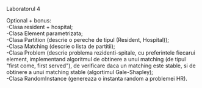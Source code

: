 Laboratorul 4

Optional + bonus:\
-Clasa resident + hospital;\
-Clasa Element parametrizata;\
-Clasa Partition (descrie o pereche de tipul (Resident, Hospital)); \
-Clasa Matching (descrie o lista de partitii);\
-Clasa Problem (descrie problema rezidenti-spitale, cu preferintele fiecarui element, implementand algoritmul de obtinere 
a unui matching (de tipul "first come, first served"), de verificare daca un matching este stable, si de obtinere a unui matching stable 
(algortimul Gale-Shapley);\
-Clasa RandomInstance (genereaza o instanta random a problemei HR).
